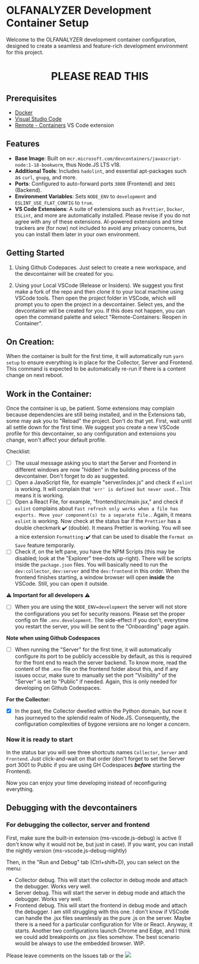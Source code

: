 # OLFANALYZER Development Container Setup

Welcome to the OLFANALYZER development container configuration, designed to create a seamless and feature-rich development environment for this project.

<center><h1><b>PLEASE READ THIS</b></h1></center>

## Prerequisites

- [Docker](https://www.docker.com/get-started)
- [Visual Studio Code](https://code.visualstudio.com/)
- [Remote - Containers](https://marketplace.visualstudio.com/items?itemName=ms-vscode-remote.remote-containers) VS Code extension

## Features

- **Base Image**: Built on `mcr.microsoft.com/devcontainers/javascript-node:1-18-bookworm`, thus Node.JS LTS v18.
- **Additional Tools**: Includes `hadolint`, and essential apt-packages such as `curl`, `gnupg`, and more.
- **Ports**: Configured to auto-forward ports `3000` (Frontend) and `3001` (Backend).
- **Environment Variables**: Sets `NODE_ENV` to `development` and `ESLINT_USE_FLAT_CONFIG` to `true`.
- **VS Code Extensions**: A suite of extensions such as `Prettier`, `Docker`, `ESLint`, and more are automatically installed. Please revise if you do not agree with any of these extensions. AI-powered extensions and time trackers are (for now) not included to avoid any privacy concerns, but you can install them later in your own environment.

## Getting Started

1. Using Github Codepaces. Just select to create a new workspace, and the devcontainer will be created for you.

2. Using your Local VSCode (Release or Insiders). We suggest you first make a fork of the repo and then clone it to your local machine using VSCode tools. Then open the project folder in VSCode, which will prompt you to open the project in a devcontainer. Select yes, and the devcontainer will be created for you. If this does not happen, you can open the command palette and select "Remote-Containers: Reopen in Container".

## On Creation:

When the container is built for the first time, it will automatically run `yarn setup` to ensure everything is in place for the Collector, Server and Frontend. This command is expected to be automatically re-run if there is a content change on next reboot.

## Work in the Container:

Once the container is up, be patient. Some extensions may complain because dependencies are still being installed, and in the Extensions tab, some may ask you to "Reload" the project. Don't do that yet. First, wait until all settle down for the first time. We suggest you create a new VSCode profile for this devcontainer, so any configuration and extensions you change, won't affect your default profile.

Checklist:

- [ ] The usual message asking you to start the Server and Frontend in different windows are now "hidden" in the building process of the devcontainer. Don't forget to do as suggested.
- [ ] Open a JavaScript file, for example "server/index.js" and check if `eslint` is working. It will complain that `'err' is defined but never used.`. This means it is working.
- [ ] Open a React File, for example, "frontend/src/main.jsx," and check if `eslint` complains about `Fast refresh only works when a file has exports. Move your component(s) to a separate file.`. Again, it means `eslint` is working. Now check at the status bar if the `Prettier` has a double checkmark :heavy_check_mark: (double). It means Prettier is working. You will see a nice extension `Formatting:`:heavy_check_mark: that can be used to disable the `Format on Save` feature temporarily. 
- [ ] Check if, on the left pane, you have the NPM Scripts (this may be disabled; look at the "Explorer" tree-dots up-right). There will be scripts inside the `package.json` files. You will basically need to run the `dev:collector`, `dev:server` and the `dev:frontend` in this order. When the frontend finishes starting, a window browser will open **inside** the VSCode. Still, you can open it outside.

:warning: **Important for all developers** :warning:

- [ ] When you are using the `NODE_ENV=development` the server will not store the configurations you set for security reasons. Please set the proper config on file `.env.development`. The side-effect if you don't, everytime you restart the server, you will be sent to the "Onboarding" page again.

**Note when using Github Codespaces**

- [ ] When running the "Server" for the first time, it will automatically configure its port to be publicly accessible by default, as this is required for the front end to reach the server backend. To know more, read the content of the `.env` file on the frontend folder about this, and if any issues occur, make sure to manually set the port "Visibility" of the "Server" is set to "Public" if needed. Again, this is only needed for developing on Github Codespaces.


**For the Collector:**

- [x] In the past, the Collector dwelled within the Python domain, but now it has journeyed to the splendid realm of Node.JS. Consequently, the configuration complexities of bygone versions are no longer a concern.

### Now it is ready to start

In the status bar you will see three shortcuts names `Collector`, `Server` and `Frontend`. Just click-and-wait on that order (don't forget to set the Server port 3001 to Public if you are using GH Codespaces **_before_** starting the Frontend).

Now you can enjoy your time developing instead of reconfiguring everything.

## Debugging with the devcontainers

### For debugging the collector, server and frontend

First, make sure the built-in extension (ms-vscode.js-debug) is active (I don't know why it would not be, but just in case). If you want, you can install the nightly version (ms-vscode.js-debug-nightly)

Then, in the "Run and Debug" tab (Ctrl+shift+D), you can select on the menu:

- Collector debug. This will start the collector in debug mode and attach the debugger. Works very well.
- Server debug. This will start the server in debug mode and attach the debugger. Works very well.
- Frontend debug. This will start the frontend in debug mode and attach the debugger. I am still struggling with this one. I don't know if VSCode can handle the .jsx files seamlessly as the pure .js on the server. Maybe there is a need for a particular configuration for Vite or React. Anyway, it starts. Another two configurations launch Chrome and Edge, and I think we could add breakpoints on .jsx files somehow. The best scenario would be always to use the embedded browser. WIP.

Please leave comments on the Issues tab or the [![](https://img.shields.io/discord/1114740394715004990?logo=Discord&logoColor=white&label=Discord&labelColor=%235568ee&color=%2355A2DD&link=https%3A%2F%2Fdiscord.gg%2F6UyHPeGZAC)]("https://discord.gg/6UyHPeGZAC")
